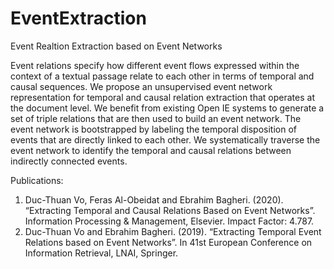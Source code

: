 # EventExtraction
Event Realtion Extraction based on Event Networks

Event relations specify how different event flows expressed within the context of a textual passage relate to each other in terms of temporal and causal sequences. We propose an unsupervised event network representation for temporal and causal relation extraction that operates at the document level. We benefit from existing Open IE systems to generate a set of triple relations that are then used to build an event network. The event network is bootstrapped by labeling the temporal disposition of events that are directly linked to each other. We systematically traverse the event network to identify the temporal and causal relations between indirectly connected events.

Publications:

1. Duc-Thuan Vo, Feras Al-Obeidat and Ebrahim Bagheri. (2020). “Extracting Temporal and Causal Relations Based on Event Networks”. Information Processing & Management, Elsevier. Impact Factor: 4.787.
2. Duc-Thuan Vo and Ebrahim Bagheri. (2019). “Extracting Temporal Event Relations based on Event Networks”. In 41st European Conference on Information Retrieval, LNAI, Springer.
